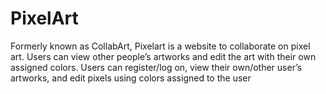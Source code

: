 # PixelArt
Formerly known as CollabArt, Pixelart is a website to collaborate on pixel art. Users can view other people’s artworks and edit the art with their own assigned colors. Users can register/log on, view their own/other user’s artworks, and edit pixels using colors assigned to the user